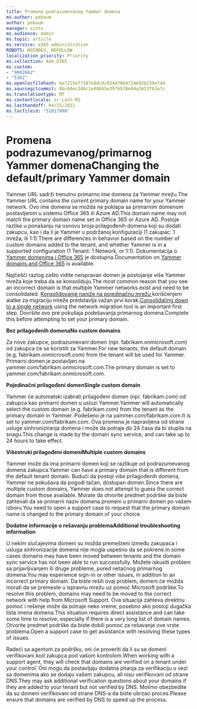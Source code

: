 ```yaml
---
title: Promena podrazumevanog Yammer domena
ms.author: pebaum
author: pebaum
manager: scotv
ms.audience: Admin
ms.topic: article
ms.service: o365-administration
ROBOTS: NOINDEX, NOFOLLOW
localization_priority: Priority
ms.collection: Adm_O365
ms.custom:
- "9002662"
- "5162"
ms.openlocfilehash: 6a7215ef7187e8dc6c834470b4724692b239efd4
ms.sourcegitcommit: 8bc60ec34bc1e40685e3976576e04a2623f63a7c
ms.translationtype: MT
ms.contentlocale: sr-Latn-RS
ms.lasthandoff: 04/15/2021
ms.locfileid: "51817998"
---
```

# <a name="changing-the-defaultprimary-yammer-domain"></a><span data-ttu-id="05913-102">Promena podrazumevanog/primarnog Yammer domena</span><span class="sxs-lookup"><span data-stu-id="05913-102">Changing the default/primary Yammer domain</span></span>

<span data-ttu-id="05913-103">Yammer URL sadrži trenutno primarno ime domena za Yammer mrežu.</span><span class="sxs-lookup"><span data-stu-id="05913-103">The Yammer URL contains the current primary domain name for your Yammer network.</span></span> <span data-ttu-id="05913-104">Ovo ime domena se možda ne poklapa sa primarnim domenom postavljenim u sistemu Office 365 ili Azure AD.</span><span class="sxs-lookup"><span data-stu-id="05913-104">This domain name may not match the primary domain name set in Office 365 or Azure AD.</span></span> <span data-ttu-id="05913-105">Postoje razlike u ponašanju na osnovu broja prilagođenih domena koji su dodati zakupcu, kao i da li je Yammer u podržanoj konfiguraciji (1 zakupac: 1 mreža, ili 1:1).</span><span class="sxs-lookup"><span data-stu-id="05913-105">There are differences in behavior based on the number of custom domains added to the tenant, and whether Yammer is in a supported configuration (1 Tenant: 1 Network, or 1:1).</span></span> <span data-ttu-id="05913-106">Dokumentacija o [Yammer domenima i Office 365](https://docs.microsoft.com/yammer/configure-your-yammer-network/manage-yammer-domains) je dostupna.</span><span class="sxs-lookup"><span data-stu-id="05913-106">Documentation on [Yammer domains and Office 365](https://docs.microsoft.com/yammer/configure-your-yammer-network/manage-yammer-domains) is available.</span></span>

<span data-ttu-id="05913-107">Najčešći razlog zašto vidite neispravan domen je postojanje više Yammer mreža koje treba da se konsoliduju.</span><span class="sxs-lookup"><span data-stu-id="05913-107">The most common reason that you see an incorrect domain is that multiple Yammer networks exist and need to be consolidated.</span></span> <span data-ttu-id="05913-108">[Konsolidovanje naniže na pojedinačnu mrežu ](https://docs.microsoft.com/yammer/configure-your-yammer-network/consolidate-multiple-yammer-networks) korišćenjem alatke za migraciju mreže predstavlja važan prvi korak.</span><span class="sxs-lookup"><span data-stu-id="05913-108">[Consolidating down to a single network](https://docs.microsoft.com/yammer/configure-your-yammer-network/consolidate-multiple-yammer-networks) using the network migration tool is an important first step.</span></span> <span data-ttu-id="05913-109">Dovršite ovo pre pokušaja podešavanja primarnog domena.</span><span class="sxs-lookup"><span data-stu-id="05913-109">Complete this before attempting to set your primary domain.</span></span>

<span data-ttu-id="05913-110">**Bez prilagođenih domena**</span><span class="sxs-lookup"><span data-stu-id="05913-110">**No custom domains**</span></span>

<span data-ttu-id="05913-111">Za nove zakupce, podrazumevani domen (npr. fabrikam.onmicrosoft.com) od zakupca će se koristiti za Yammer.</span><span class="sxs-lookup"><span data-stu-id="05913-111">For new tenants, the default domain (e.g. fabrikam.onmicrosoft.com) from the tenant will be used for Yammer.</span></span> <span data-ttu-id="05913-112">Primarni domen je postavljen na yammer.com/fabrikam.onmicrosoft.com.</span><span class="sxs-lookup"><span data-stu-id="05913-112">The primary domain is set to yammer.com/fabrikam.onmicrosoft.com.</span></span>

<span data-ttu-id="05913-113">**Pojedinačni prilagođeni domen**</span><span class="sxs-lookup"><span data-stu-id="05913-113">**Single custom domain**</span></span>

<span data-ttu-id="05913-114">Yammer će automatski izabrati prilagođeni domen (npr. fabrikam.com) od zakupca kao primarni domen u usluzi Yammer.</span><span class="sxs-lookup"><span data-stu-id="05913-114">Yammer will automatically select the custom domain (e.g. fabrikam.com) from the tenant as the primary domain in Yammer.</span></span> <span data-ttu-id="05913-115">Podešeno je na yammer.com/fabrikam.com.</span><span class="sxs-lookup"><span data-stu-id="05913-115">It is set to yammer.com/fabrikam.com.</span></span> <span data-ttu-id="05913-116">Ova promena je napravljena od strane usluge sinhroniziranja domena i može da potraje do 24 časa da bi stupila na snagu.</span><span class="sxs-lookup"><span data-stu-id="05913-116">This change is made by the domain sync service, and can take up to 24 hours to take effect.</span></span>

<span data-ttu-id="05913-117">**Višestruki prilagođeni domeni**</span><span class="sxs-lookup"><span data-stu-id="05913-117">**Multiple custom domains**</span></span>

<span data-ttu-id="05913-118">Yammer može da ima primarni domen koji se razlikuje od podrazumevanog domena zakupca.</span><span class="sxs-lookup"><span data-stu-id="05913-118">Yammer can have a primary domain that is different from the default tenant domain.</span></span> <span data-ttu-id="05913-119">Budući da postoji više prilagođenih domena, Yammer ne pokušava da pogodi tačan, dostupan domen.</span><span class="sxs-lookup"><span data-stu-id="05913-119">Since there are multiple custom domains, Yammer does not attempt to guess the correct domain from those available.</span></span> <span data-ttu-id="05913-120">Morate da otvorite predmet podrške da biste zahtevali da se primarni naziv domena promeni u primarni domen po vašem izboru.</span><span class="sxs-lookup"><span data-stu-id="05913-120">You need to open a support case to request that the primary domain name is changed to the primary domain of your choice.</span></span>

<span data-ttu-id="05913-121">**Dodatne informacije o rešavanju problema**</span><span class="sxs-lookup"><span data-stu-id="05913-121">**Additional troubleshooting information**</span></span>

<span data-ttu-id="05913-122">U nekim slučajevima domeni su možda premešteni između zakupaca i usluga sinhronizacije domena nije mogla uspešno da se pokrene.</span><span class="sxs-lookup"><span data-stu-id="05913-122">In some cases domains may have been moved between tenants and the domain sync service has not been able to run successfully.</span></span> <span data-ttu-id="05913-123">Možete iskusiti problem sa prijavljivanjem ili druge probleme, pored netačnog primarnog domena.</span><span class="sxs-lookup"><span data-stu-id="05913-123">You may experience sign-in or other issues, in addition to an incorrect primary domain.</span></span> <span data-ttu-id="05913-124">Da biste rešili ovaj problem, domeni će možda morati da se premeste u ispravnu mrežu uz pomoć Microsoft podrške.</span><span class="sxs-lookup"><span data-stu-id="05913-124">To resolve this problem, domains may need to be moved to the correct network with help from Microsoft Support.</span></span> <span data-ttu-id="05913-125">Ova situacija zahteva direktnu pomoć i rešenje može da potraje neko vreme, posebno ako postoji dugačka lista imena domena.</span><span class="sxs-lookup"><span data-stu-id="05913-125">This situation requires direct assistance and can take some time to resolve, especially if there is a very long list of domain names.</span></span> <span data-ttu-id="05913-126">Otvorite predmet podrške da biste dobili pomoć za rešavanje ove vrste problema.</span><span class="sxs-lookup"><span data-stu-id="05913-126">Open a support case to get assistance with resolving these types of issues.</span></span>

<span data-ttu-id="05913-127">Radeći sa agentom za podršku, oni će proveriti da li su se domeni verifikovani kod zakupca pod vašom kontrolom.</span><span class="sxs-lookup"><span data-stu-id="05913-127">When working with a support agent, they will check that domains are verified on a tenant under your control.</span></span> <span data-ttu-id="05913-128">Oni mogu da postavljaju dodatna pitanja za verifikaciju u vezi sa domenima ako se dodaju vašem zakupcu, ali nisu verifikovani od strane DNS.</span><span class="sxs-lookup"><span data-stu-id="05913-128">They may ask additional verification questions about your domains if they are added to your tenant but not verified by DNS.</span></span> <span data-ttu-id="05913-129">Molimo obezbedite da su domeni verifikovani od strane DNS-a da biste ubrzao proces.</span><span class="sxs-lookup"><span data-stu-id="05913-129">Please ensure that domains are verified by DNS to speed up the process.</span></span>
